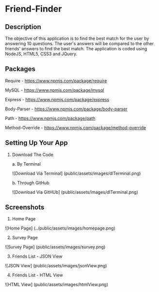 # Friend-Finder

## Description
The objective of this application is to find the best match for the user by answering 10 questions. The user's answers will be compared to the other friends' answers to find the best match. The application is coded using NodeJS, HTML5, CSS3 and JQuery.

## Packages

Require - https://www.npmjs.com/package/require

MySQL - https://www.npmjs.com/package/mysql

Express - https://www.npmjs.com/package/express

Body-Parser - https://www.npmjs.com/package/body-parser

Path - https://www.npmjs.com/package/path

Method-Override - https://www.npmjs.com/package/method-override

## Setting Up Your App

1. Download The Code 

	a. By Terminal
	
	![Download Via Terminal] (public/assets/images/dlTerminal.png)
	
	b. Through GitHub
	
	![Download Via GitHUb] (public/assets/images/dlTerminal.png)

## Screenshots

1. Home Page

![Home Page] (../public/assets/images/homepage.png)

2. Survey Page

![Survey Page] (public/assets/images/survey.png)

3. Friends List - JSON View

![JSON View] (public/assets/images/jsonView.png)

4. Friends List - HTML View

![HTML View] (public/assets/images/htmlView.png)
